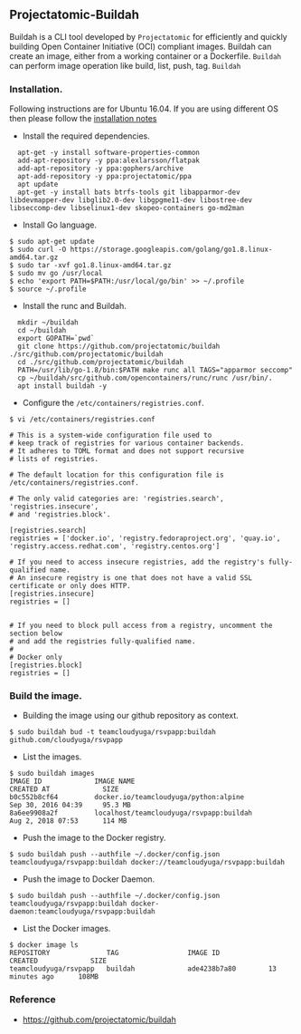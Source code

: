 ## Projectatomic-Buildah
Buildah is a CLI tool developed by  `Projectatomic` for efficiently and quickly building Open Container Initiative (OCI) compliant images. Buildah can create an image, either from a working container or a Dockerfile. `Buildah` can perform image operation like build, list, push, tag. `Buildah`


### Installation.

Following instructions are for Ubuntu 16.04. If you are using different OS then please follow the [installation notes](https://github.com/projectatomic/buildah/blob/master/install.md)

- Install the required dependencies.
```
  apt-get -y install software-properties-common
  add-apt-repository -y ppa:alexlarsson/flatpak
  add-apt-repository -y ppa:gophers/archive
  apt-add-repository -y ppa:projectatomic/ppa
  apt update
  apt-get -y install bats btrfs-tools git libapparmor-dev libdevmapper-dev libglib2.0-dev libgpgme11-dev libostree-dev libseccomp-dev libselinux1-dev skopeo-containers go-md2man
```

- Install Go language.
```
$ sudo apt-get update
$ sudo curl -O https://storage.googleapis.com/golang/go1.8.linux-amd64.tar.gz
$ sudo tar -xvf go1.8.linux-amd64.tar.gz
$ sudo mv go /usr/local
$ echo 'export PATH=$PATH:/usr/local/go/bin' >> ~/.profile
$ source ~/.profile

```

- Install the runc and Buildah.
```
  mkdir ~/buildah
  cd ~/buildah
  export GOPATH=`pwd`
  git clone https://github.com/projectatomic/buildah ./src/github.com/projectatomic/buildah
  cd ./src/github.com/projectatomic/buildah
  PATH=/usr/lib/go-1.8/bin:$PATH make runc all TAGS="apparmor seccomp"
  cp ~/buildah/src/github.com/opencontainers/runc/runc /usr/bin/.
  apt install buildah -y
```

- Configure the `/etc/containers/registries.conf`.
```
$ vi /etc/containers/registries.conf

# This is a system-wide configuration file used to
# keep track of registries for various container backends.
# It adheres to TOML format and does not support recursive
# lists of registries.

# The default location for this configuration file is /etc/containers/registries.conf.

# The only valid categories are: 'registries.search', 'registries.insecure',
# and 'registries.block'.

[registries.search]
registries = ['docker.io', 'registry.fedoraproject.org', 'quay.io', 'registry.access.redhat.com', 'registry.centos.org']

# If you need to access insecure registries, add the registry's fully-qualified name.
# An insecure registry is one that does not have a valid SSL certificate or only does HTTP.
[registries.insecure]
registries = []


# If you need to block pull access from a registry, uncomment the section below
# and add the registries fully-qualified name.
#
# Docker only
[registries.block]
registries = []
```

### Build the image.

- Building the image using our github repository as context.
```
$ sudo buildah bud -t teamcloudyuga/rsvpapp:buildah github.com/cloudyuga/rsvpapp 
```

- List the images.
```
$ sudo buildah images
IMAGE ID             IMAGE NAME                                               CREATED AT             SIZE
b0c552b8cf64         docker.io/teamcloudyuga/python:alpine                    Sep 30, 2016 04:39     95.3 MB
8a6ee9908a2f         localhost/teamcloudyuga/rsvpapp:buildah                  Aug 2, 2018 07:53      114 MB
```
- Push the image to the Docker registry.
```
$ sudo buildah push --authfile ~/.docker/config.json teamcloudyuga/rsvpapp:buildah docker://teamcloudyuga/rsvpapp:buildah
```

- Push the image to Docker Daemon.
```
$ sudo buildah push --authfile ~/.docker/config.json teamcloudyuga/rsvpapp:buildah docker-daemon:teamcloudyuga/rsvpapp:buildah
```

- List the Docker images.
```
$ docker image ls
REPOSITORY              TAG                 IMAGE ID            CREATED             SIZE
teamcloudyuga/rsvpapp   buildah             ade4238b7a80        13 minutes ago      108MB
```
### Reference
- https://github.com/projectatomic/buildah
